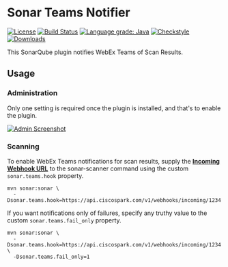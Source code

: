 # Sonar Teams Notifier

[![License](https://img.shields.io/github/license/aensley/sonar-teams-notifier)](LICENSE)
[![Build Status](https://travis-ci.com/aensley/sonar-teams-notifier.svg?branch=master)](https://travis-ci.com/aensley/sonar-teams-notifier)
[![Language grade: Java](https://img.shields.io/lgtm/grade/java/g/aensley/sonar-teams-notifier.svg?logo=lgtm&logoWidth=18)](https://lgtm.com/projects/g/aensley/sonar-teams-notifier/context:java)
[![Checkstyle](https://img.shields.io/badge/checkstyle-google-blue?style=flat&logoWidth=8&logo=data:image/png;base64,iVBORw0KGgoAAAANSUhEUgAAAAgAAAAQBAMAAADZpCNOAAAAFVBMVEVvcm3/AAD/sLX/zAD/1Nf/6gD88cWfIbEzAAAAAXRSTlMAQObYZgAAACxJREFUCNdjcHFSUmJAEGAQGmxsTIBIDUs2Y2BLS0tgYEhLA2oRFAQSjAIMACYODUYHdu83AAAAAElFTkSuQmCC)](https://checkstyle.sourceforge.io/google_style.html)
[![Downloads](https://img.shields.io/github/downloads/aensley/sonar-teams-notifier/total)](https://github.com/aensley/sonar-teams-notifier/releases)

This SonarQube plugin notifies WebEx Teams of Scan Results.


## Usage


### Administration

Only one setting is required once the plugin is installed, and that's to enable the plugin.

[![Admin Screenshot](docs/sonar-teams-admin.png)](docs/sonar-teams-admin.png)


### Scanning

To enable WebEx Teams notifications for scan results, supply the [**Incoming Webhook URL**](https://apphub.webex.com/integrations/incoming-webhooks-cisco-systems) to the sonar-scanner command using the custom `sonar.teams.hook` property.


```ShellSession
mvn sonar:sonar \
  -Dsonar.teams.hook=https://api.ciscospark.com/v1/webhooks/incoming/1234
```

If you want notifications only of failures, specify any truthy value to the custom `sonar.teams.fail_only` property.

```ShellSession
mvn sonar:sonar \
  -Dsonar.teams.hook=https://api.ciscospark.com/v1/webhooks/incoming/1234 \
  -Dsonar.teams.fail_only=1
```
